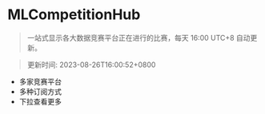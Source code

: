 # MLCompetitionHub

> 一站式显示各大数据竞赛平台正在进行的比赛，每天 16:00 UTC+8 自动更新。
  
> 更新时间: 2023-08-26T16:00:52+0800 

* 多家竞赛平台
* 多种订阅方式
* 下拉查看更多